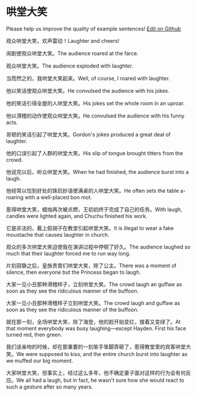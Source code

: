 # 哄堂大笑

Please help us improve the quality of example sentences! [Edit on Github](https://github.com/jiyushe/jiyu-example-sentence-source/blob/main/chinese/hongtangdaxiao.md)

<p><span class="chinese">观众哄堂大笑，欢声雷动！</span><span class="english">Laughter and cheers!</span></p>

<p><span class="chinese">闹剧使观众哄堂大笑。</span><span class="english">The audience roared at the farce.</span></p>

<p><span class="chinese">观众哄堂大笑。</span><span class="english">The audience exploded with laughter.</span></p>

<p><span class="chinese">当而然之的，我哄堂大笑起来。</span><span class="english">Well, of course, I roared with laughter.</span></p>

<p><span class="chinese">他以笑话使观众哄堂大笑。</span><span class="english">He convulsed the audience with his jokes.</span></p>

<p><span class="chinese">他的笑话引得全屋的人哄堂大笑。</span><span class="english">His jokes set the whole room in an uproar.</span></p>

<p><span class="chinese">他以滑稽的动作使观众哄堂大笑。</span><span class="english">He convulsed the audience with his funny acts.</span></p>

<p><span class="chinese">哥顿的笑话引起了哄堂大笑。</span><span class="english">Gordon's jokes produced a great deal of laughter.</span></p>

<p><span class="chinese">他的口误引起了人群的哄堂大笑。</span><span class="english">His slip of tongue brought titters from the crowd.</span></p>

<p><span class="chinese">他说完以后，听众哄堂大笑。</span><span class="english">When he had finished, the audience burst into a laugh.</span></p>

<p><span class="chinese">他经常以恰到好处的珠玑妙语使满桌的人哄堂大笑。</span><span class="english">He often sets the table a-roaring with a well-placed bon mot.</span></p>

<p><span class="chinese">惹得哄堂大笑，蜡烛再次被点燃，王初初终于完成了自己的任务。</span><span class="english">With laugh, candles were lighted again, and Chuchu finished his work.</span></p>

<p><span class="chinese">它是非法的，戴上假胡子在教堂引起哄堂大笑。</span><span class="english">It is illegal to wear a fake moustache that causes laughter in church.</span></p>

<p><span class="chinese">观众的多次哄堂大笑迫使我在演讲过程中停顿了好久。</span><span class="english">The audience laughed so much that their laughter forced me to run way long.</span></p>

<p><span class="chinese">片刻寂静之后，皇族贵胄们哄堂大笑，除了公主。</span><span class="english">There was a moment of silence, then everyone but the Princess began to laugh.</span></p>

<p><span class="chinese">大家一见小丑那种滑稽样子，立刻哄堂大笑。</span><span class="english">The crowd laugh an guffaw as soon as they see the ridiculous manner of the buffoon.</span></p>

<p><span class="chinese">大家一见小丑那种滑稽样子立刻哄堂大笑。</span><span class="english">The crowd laugh and guffaw as soon as they see the ridiculous manner of the buffoon.</span></p>

<p><span class="chinese">就在那一刻，全场哄堂大笑，除了海登，他的脸开始变红，接着又变绿了。</span><span class="english">At that moment everybody was busy laughing—except Hayden. First his face turned red, then green.</span></p>

<p><span class="chinese">我们该亲吻的时候，却在那重要的一刻笨手笨脚弄砸了，惹得教堂里的宾客哄堂大笑。</span><span class="english">We were supposed to kiss, and the entire church burst into laughter as we muffed our big moment.</span></p>

<p><span class="chinese">大家哄堂大笑，但事实上，经过这么多年，他不确定妻子面对这样的行为会有何反应。</span><span class="english">We all had a laugh, but in fact, he wasn't sure how she would react to such a gesture after so many years.</span></p>


